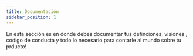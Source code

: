 ```yaml
---
title: Documentación
sidebar_position: 1
---
```


En esta sección es en donde debes documentar tus definciones, visiones , código de conducta y todo lo necesario para contarle al mundo sobre tu prducto!